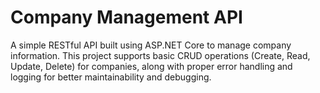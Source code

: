 # Company Management API

A simple RESTful API built using ASP.NET Core to manage company information. This project supports basic CRUD operations (Create, Read, Update, Delete) for companies, along with proper error handling and logging for better maintainability and debugging.
